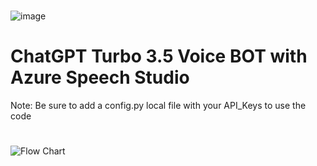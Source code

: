 
#
![image](https://github.com/jjmlovesgit/AzureStudioChatGPTVoiceBot/assets/47751509/ff4548f8-bf68-41d3-8def-403c1cde1c49)
# ChatGPT Turbo 3.5 Voice BOT with Azure Speech Studio 

Note:  Be sure to add a config.py local file with your API_Keys to use the code
# 
![Flow Chart](https://github.com/jjmlovesgit/AzureStudioChatGPTVoiceBot/assets/47751509/a6ccd132-928b-4ebd-864b-557493ce2ee2)
